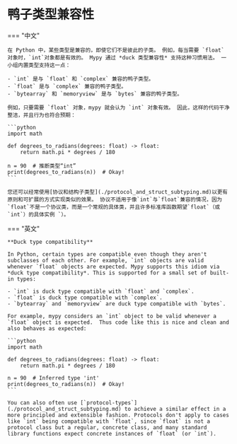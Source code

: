 # 鸭子类型兼容性

=== "中文"

    在 Python 中，某些类型是兼容的，即使它们不是彼此的子类。 例如，每当需要 `float` 对象时，`int`对象都是有效的。 Mypy 通过 *duck 类型兼容性* 支持这种习惯用法。 一小组内置类型支持这一点：
    
    - `int` 是与 `float` 和 `complex` 兼容的鸭子类型。
    - `float` 是与 `complex` 兼容的鸭子类型。
    - `bytearray` 和 `memoryview` 是与 `bytes` 兼容的鸭子类型。
    
    例如，只要需要 `float` 对象，mypy 就会认为 `int` 对象有效。 因此，这样的代码干净整洁，并且行为也符合预期：

    ```python
    import math
    
    def degrees_to_radians(degrees: float) -> float:
        return math.pi * degrees / 180
    
    n = 90  # 推断类型“int”
    print(degrees_to_radians(n))  # Okay!
    ```

    您还可以经常使用[协议和结构子类型](./protocol_and_struct_subtyping.md)以更有原则和可扩展的方式实现类似的效果。 协议不适用于像`int`与`float`兼容的情况，因为`float`不是一个协议类，而是一个常规的具体类，并且许多标准库函数期望`float`（或`int`）的具体实例 `）。

=== "英文"

    **Duck type compatibility**

    In Python, certain types are compatible even though they aren't subclasses of each other. For example, `int` objects are valid whenever `float` objects are expected. Mypy supports this idiom via *duck type compatibility*. This is supported for a small set of built-in types:
    
    - `int` is duck type compatible with `float` and `complex`.
    - `float` is duck type compatible with `complex`.
    - `bytearray` and `memoryview` are duck type compatible with `bytes`.
    
    For example, mypy considers an `int` object to be valid whenever a `float` object is expected.  Thus code like this is nice and clean and also behaves as expected:

    ```python
    import math
    
    def degrees_to_radians(degrees: float) -> float:
        return math.pi * degrees / 180
    
    n = 90  # Inferred type 'int'
    print(degrees_to_radians(n))  # Okay!
    ```

    You can also often use [`protocol-types`](./protocol_and_struct_subtyping.md) to achieve a similar effect in a more principled and extensible fashion. Protocols don't apply to cases like `int` being compatible with `float`, since `float` is not a protocol class but a regular, concrete class, and many standard library functions expect concrete instances of `float` (or `int`).
